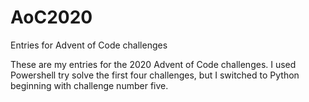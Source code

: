# AoC2020
Entries for Advent of Code challenges

These are my entries for the 2020 Advent of Code challenges.  I used Powershell try solve the first four challenges, but I switched to Python beginning with challenge number five.

